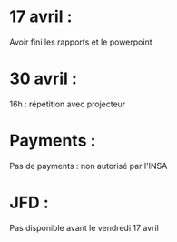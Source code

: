 17 avril :
==========

Avoir fini les rapports et le powerpoint


30 avril :
==========

16h : répétition avec projecteur


Payments :
==========

Pas de payments : non autorisé par l'INSA


JFD : 
=====

Pas disponible avant le vendredi 17 avril
